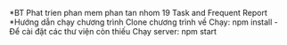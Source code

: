 *BT Phat trien phan mem phan tan nhom 19
Task and Frequent Report
*Hướng dẫn chạy chương trình
  Clone chương trình về
  Chạy: npm install - Để cài đặt các thư viện còn thiếu
  Chạy server: npm start
